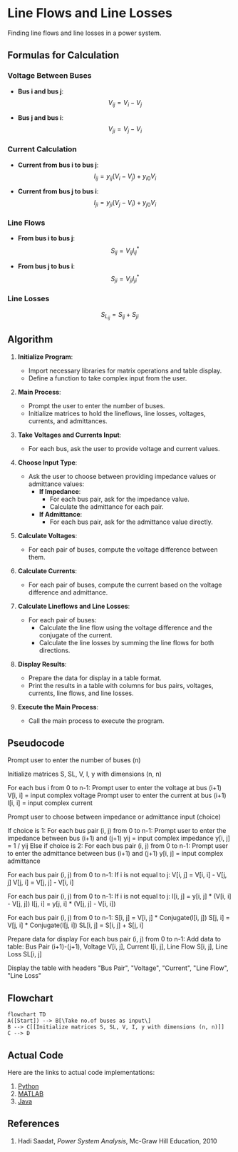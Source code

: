 <script src="https://cdn.jsdelivr.net/npm/mathjax@3/es5/tex-mml-chtml.js"></script>
# Line Flows and Line Losses

Finding line flows and line losses in a power system.


## Formulas for Calculation

### Voltage Between Buses

- **Bus i and bus j**:
  $$
  V_{ij} = V_{i} - V_{j}
  $$

- **Bus j and bus i**:
  $$
  V_{ji} = V_{j} - V_{i}
  $$

### Current Calculation

- **Current from bus i to bus j**:
  $$
  I_{ij} = y_{ij}(V_i - V_j) + y_{i0} V_i
  $$

- **Current from bus j to bus i**:
  $$
  I_{ji} = y_{ji}(V_j - V_i) + y_{j0} V_i
  $$

### Line Flows

- **From bus i to bus j**:
  $$
  S_{ij} = V_{ij}I_{ij}^{*}
  $$

- **From bus j to bus i**:
  $$
  S_{ji} = V_{ji}I_{ji}^{*}
  $$

### Line Losses

  $$
  S_{L_{ij}} = S_{ij} + S_{ji}
  $$

## Algorithm

1. **Initialize Program**:
    - Import necessary libraries for matrix operations and table display.
    - Define a function to take complex input from the user.

2. **Main Process**:
    - Prompt the user to enter the number of buses.
    - Initialize matrices to hold the lineflows, line losses, voltages, currents, and admittances.

3. **Take Voltages and Currents Input**:
    - For each bus, ask the user to provide voltage and current values.

4. **Choose Input Type**:
    - Ask the user to choose between providing impedance values or admittance values:
        - **If Impedance**:
            - For each bus pair, ask for the impedance value.
            - Calculate the admittance for each pair.
        - **If Admittance**:
            - For each bus pair, ask for the admittance value directly.

5. **Calculate Voltages**:
    - For each pair of buses, compute the voltage difference between them.

6. **Calculate Currents**:
    - For each pair of buses, compute the current based on the voltage difference and admittance.

7. **Calculate Lineflows and Line Losses**:
    - For each pair of buses:
        - Calculate the line flow using the voltage difference and the conjugate of the current.
        - Calculate the line losses by summing the line flows for both directions.

8. **Display Results**:
    - Prepare the data for display in a table format.
    - Print the results in a table with columns for bus pairs, voltages, currents, line flows, and line losses.

9. **Execute the Main Process**:
    - Call the main process to execute the program.

## Pseudocode

  Prompt user to enter the number of buses (n)
  
  Initialize matrices S, SL, V, I, y with dimensions (n, n)
  
  For each bus i from 0 to n-1:
      Prompt user to enter the voltage at bus (i+1)
      V[i, i] = input complex voltage
      Prompt user to enter the current at bus (i+1)
      I[i, i] = input complex current
  
  Prompt user to choose between impedance or admittance input (choice)
  
  If choice is 1:
      For each bus pair (i, j) from 0 to n-1:
          Prompt user to enter the impedance between bus (i+1) and (j+1)
          yij = input complex impedance
          y[i, j] = 1 / yij
  Else if choice is 2:
      For each bus pair (i, j) from 0 to n-1:
          Prompt user to enter the admittance between bus (i+1) and (j+1)
          y[i, j] = input complex admittance
  
  For each bus pair (i, j) from 0 to n-1:
      If i is not equal to j:
          V[i, j] = V[i, i] - V[j, j]
          V[j, i] = V[j, j] - V[i, i]
  
  For each bus pair (i, j) from 0 to n-1:
      If i is not equal to j:
          I[i, j] = y[i, j] * (V[i, i] - V[j, j])
          I[j, i] = y[j, i] * (V[j, j] - V[i, i])
  
  For each bus pair (i, j) from 0 to n-1:
      S[i, j] = V[i, j] * Conjugate(I[i, j])
      S[j, i] = V[j, i] * Conjugate(I[j, i])
      SL[i, j] = S[i, j] + S[j, i]
  
  Prepare data for display
  For each bus pair (i, j) from 0 to n-1:
      Add data to table: Bus Pair (i+1)-(j+1), Voltage V[i, j], Current I[i, j], Line Flow S[i, j], Line Loss SL[i, j]
  
  Display the table with headers "Bus Pair", "Voltage", "Current", "Line Flow", "Line Loss"


## Flowchart

```mermaid
flowchart TD
A([Start]) --> B[\Take no.of buses as input\]
B --> C[[Initialize matrices S, SL, V, I, y with dimensions (n, n)]]
C --> D
```






## Actual Code

Here are the links to actual code implementations:

1. [Python](./Line%20Flows%20and%20Losses/python/lineflow_loss.py)
2. [MATLAB](./Line%20Flows%20and%20Losses/MATLAB/lineflow_loss.m)
3. [Java](./Line%20Flows%20and%20Losses/java/lineflow_loss.java)

## References

1. Hadi Saadat, *Power System Analysis*, Mc-Graw Hill Education, 2010
